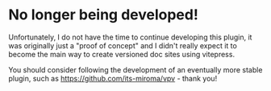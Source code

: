 # No longer being developed!

Unfortunately, I do not have the time to continue developing this plugin, it was originally just a "proof of concept" and I didn't really expect it to become the main way to create versioned doc sites using vitepress.

You should consider following the development of an eventually more stable plugin, such as https://github.com/its-miroma/vpv - thank you!
